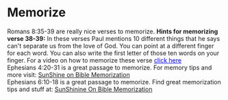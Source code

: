 # Memorize


<div id="BibleMemorizationGuide">
  Romans 8:35-39 are really nice verses to memorize. <b>Hints for memorizing verse 38-39:</b>
  In these verses Paul mentions 10 different things that he says can't separate us from the love of God.
  You can point at a different finger for each word. You can also write the first letter of those ten words on your finger.
  For a video on how to memorize these verse <a href="https://youtu.be/HXA-d-Dqsok" style="color: blue">click here</a>
</div>

<div id="BibleMemorizationGuide">
  Ephesians 4:20-31 is a great passage to memorize.
  For memory tips and more visit:
  <a href="https://thesunshining.weebly.com/sunshine-on-bible-memorization.html">
  SunShine on Bible Memorization
  </a>
  </div>

  <div id="BibleMemorizationGuide">
  Ephesians 6:10-18 is a great passage to memorize.
  Find great memorization tips and stuff at:
  <a href="https://thesunshining.weebly.com/sunshine-on-bible-memorization.html">SunShinine On Bible Memorization</a>
  </div>